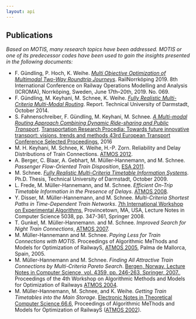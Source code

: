 ```yaml
---
layout: api
---
```


## Publications

*Based on MOTIS, many research topics have been addressed. MOTIS or one of its predecessor codes have been used to gain the insights presented in the following documents:*


- F. Gündling, P. Hoch, K. Weihe. [*Multi Objective Optimization of Multimodal Two-Way Roundtrip Journeys*](https://easychair.org/publications/preprint/XVB8). RailNorrköping 2019. 8th International Conference on Railway Operations Modelling and Analysis (ICROMA), Norrköping, Sweden, June 17th–20th, 2019. No. 069.
- F. Gündling, M. Keyhani, M. Schnee, K. Weihe. [*Fully Realistic Multi-Criteria Multi-Modal Routing*](http://tuprints.ulb.tu-darmstadt.de/4298/). Report. Technical University of Darmstadt, October 2014.
- S. Fahnenschreiber, F. Gündling, M. Keyhani, M. Schnee. [*A Multi-modal Routing Approach Combining Dynamic Ride-sharing and Public Transport*](https://www.sciencedirect.com/science/article/pii/S2352146516300187). [Transportation Research Procedia: Towards future innovative transport: visions, trends and methods 43rd European Transport Conference Selected Proceedings](https://www.sciencedirect.com/journal/transportation-research-procedia/vol/13/suppl/C), 2016
- M. H. Keyhani, M. Schnee, K. Weihe, H.-P. Zorn. Reliability and Delay Distributions of Train Connections. [ATMOS 2012](http://algo12.fri.uni-lj.si/?file=atmos).
- A. Berger, C. Blaar, A. Gebhart, M. Müller-Hannemann, and M. Schnee. *Passenger Flow-Oriented Train Disposition*, [ESA 2011](http://www.informatik.uni-trier.de/%7Eley/db/conf/esa/esa2011.html#BergerBGMS11).
- M. Schnee. [*Fully Realistic Multi-Criteria Timetable Information Systems*](http://tuprints.ulb.tu-darmstadt.de/1989/). Ph.D. Thesis, Technical University of Darmstadt, October 2009.
- L. Frede, M. Müller-Hannemann, and M. Schnee. *Efficient On-Trip Timetable Information in the Presence of Delays*. [ATMOS 2008]("http://algo2008.org/doku.php/atmos).
- Y. Disser, M. Müller-Hannemann, and M. Schnee. *Multi-Criteria Shortest Paths in Time-Dependent Train Networks*. [7th International Workshop on Experimental Algorithms](http://www.wea2008.org/index.html), Provincetown, MA, USA, Lecture Notes in Computer Science 5038, pp. 347-361, Springer 2008.
- T. Gunkel, M. Müller-Hannemann. and M. Schnee. *Improved Search for Night Train Connections*, [ATMOS 2007](http://www.math.tu-berlin.de/atmos07/).
- M. Müller-Hannemann and M. Schnee. *Paying Less for Train Connections with MOTIS*. Proceedings of Algorithmic MeThods and Models for Optimization of RailwayS, [ATMOS 2005](http://www.lsi.upc.edu/%7Ealgo05/?cmd=atmos2005), Palma de Mallorca, Spain, 2005.
- M. Müller-Hannemann and M. Schnee. *Finding All Attractive Train Connections by Multi-Criteria Pareto Search*. [Bergen, Norway, Lecture Notes in Computer Science, vol. 4359, pp. 246-263, Springer, 2007.](https://link.springer.com/chapter/10.1007/978-3-540-74247-0_3), Proceedings of the 4th Workshop on Algorithmic Methods and Models for Optimization of Railways [ATMOS 2004](http://www.ii.uib.no/algo2004/atmos2004/).
- M. Müller-Hannemann, M. Schnee, and K. Weihe. *Getting Train Timetables into the Main Storage*. [Electronic Notes in Theoretical Computer Science 66.6](https://www.sciencedirect.com/science/article/pii/S1571066104805255), Proceedings of Algorithmic MeThods and Models for Optimization of RailwayS ([ATMOS 2002](http://i11www.iti.uni-karlsruhe.de/extra/amore/atmos2002/)).